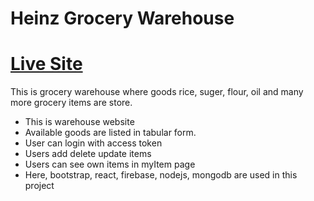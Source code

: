 # Heinz Grocery Warehouse

# [Live Site](https://heinz-grocery-store.web.app/)

This is grocery warehouse where goods rice, suger, flour, oil and many more grocery items are store.

- This is warehouse website
- Available goods are listed in tabular form.
- User can login with access token
- Users add delete update items
- Users can see own items in myItem page 
- Here, bootstrap, react, firebase, nodejs, mongodb are used in this project